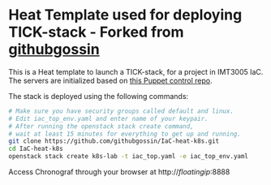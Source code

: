# Heat Template used for deploying TICK-stack - Forked from [githubgossin](https://github.com/githubgossin/IaC-heat-k8s)

This is a Heat template to launch a TICK-stack, for a project in IMT3005 IaC. The servers are initialized based on [this Puppet control repo](https://github.com/amojamo/imt3005tick).

The stack is deployed using the following commands:
```bash
# Make sure you have security groups called default and linux.
# Edit iac_top_env.yaml and enter name of your keypair.
# After running the openstack stack create command, 
# wait at least 15 minutes for everything to get up and running.
git clone https://github.com/githubgossin/IaC-heat-k8s.git
cd IaC-heat-k8s
openstack stack create k8s-lab -t iac_top.yaml -e iac_top_env.yaml
```
Access Chronograf through your browser at http://*floatingip*:8888
